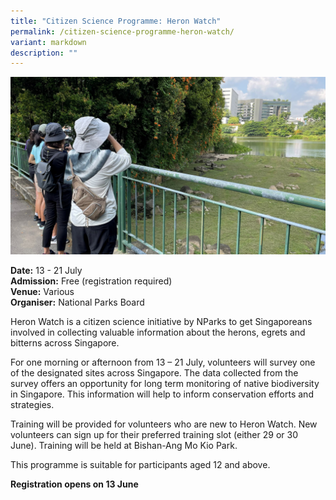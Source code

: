 ```yaml
---
title: "Citizen Science Programme: Heron Watch"
permalink: /citizen-science-programme-heron-watch/
variant: markdown
description: ""
---
```

![Heron Watch ](/images/Others/Heron_Watch_169.jpg)

**Date:** 13 - 21 July<br>
**Admission:** Free (registration required) <br>
**Venue:** Various <br>
**Organiser:** National Parks Board

Heron Watch is a citizen science initiative by NParks to get Singaporeans involved in collecting valuable information about the herons, egrets and bitterns across Singapore.&nbsp;

For one morning or afternoon from 13 – 21 July, volunteers will survey one of the designated sites across Singapore. The data collected from the survey offers an opportunity for long term monitoring of native biodiversity in Singapore. This information will help to inform conservation efforts and strategies.&nbsp;

Training will be provided for volunteers who are new to Heron Watch. New volunteers can sign up for their preferred training slot (either 29 or 30 June). Training will be held at Bishan-Ang Mo Kio Park.

This programme is suitable for participants aged 12 and above.&nbsp;

**Registration opens on 13 June**<br>
<a class="btn-link" target="_blank" href="https://www.nparks.gov.sg/heronwatch">
	<img src="/images/gogreensg_website-32.png">
</a>

<style>
	.btn-link {
		display: none;
	}
	a.btn-link[target="_blank"]:after {
	display: none;
}
	.btn-link > img {
		width: 100%;
	}
</style>